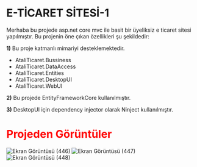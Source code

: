 # E-TİCARET SİTESİ-1

Merhaba bu projede asp.net core mvc ile basit bir üyeliksiz e ticaret sitesi yapılmıştır. Bu projenin öne çıkan özellikleri şu şekildedir:

**1)** Bu proje katmanlı mimariyi desteklemektedir.
		

 - AtaliTicaret.Bussiness
 - AtaliTicaret.DataAccess
 - AtaliTicaret.Entities
 - AtaliTicaret.DesktopUI
 - AtaliTicaret.WebUI

 
 **2)** Bu projede EntityFrameworkCore kullanılmıştır.
 
 **3)** DesktopUI için dependency injector olarak Ninject kullanılmıştır.

<div style="color: red;">
    <h1>Projeden Görüntüler</h1>
</div>

![Ekran Görüntüsü (446)](https://user-images.githubusercontent.com/77530565/104846634-93323780-58ec-11eb-9a79-364aaf8d01a6.png)
![Ekran Görüntüsü (447)](https://user-images.githubusercontent.com/77530565/104846639-962d2800-58ec-11eb-9565-73344da6853d.png)
![Ekran Görüntüsü (448)](https://user-images.githubusercontent.com/77530565/104846641-975e5500-58ec-11eb-8ecf-3077ff0d3b15.png)

